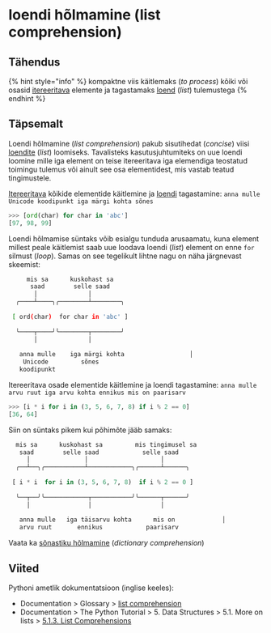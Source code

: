 # loendi hõlmamine \(list comprehension\)

## Tähendus

{% hint style="info" %}
kompaktne viis käitlemaks \(_to process_\) kõiki või osasid [itereeritava](itereeritav-iterable.md) elemente ja tagastamaks [loend](loend-list.md) \(_list_\) tulemustega
{% endhint %}

## Täpsemalt 

Loendi hõlmamine \(_list comprehension_\) pakub sisutihedat \(_concise_\) viisi[ loendite](loend-list.md) \(_list_\) loomiseks. Tavalisteks kasutusjuhtumiteks on uue loendi loomine mille iga element on teise itereeritava iga elemendiga teostatud toimingu tulemus või ainult see osa elementidest, mis vastab teatud tingimustele.

[Itereeritava](itereeritav-iterable.md) kõikide elementide käitlemine ja [loendi](loend-list.md) tagastamine: `anna mulle Unicode koodipunkt iga märgi kohta sõnes` 

```python
>>> [ord(char) for char in 'abc']
[97, 98, 99]
```

Loendi hõlmamise süntaks võib esialgu tunduda arusaamatu, kuna element millest peale käitlemist saab  uue loodava loendi \(_list_\) element on enne `for` silmust \(_loop_\). Samas on see tegelikult lihtne nagu on näha järgnevast skeemist:

```bash
     mis sa      kuskohast sa                     
      saad        selle saad                  
       │              │
  ╭────┴────╮╭────────┴────────╮
  
 [ ord(char)  for char in 'abc' ]
  
  ╰────┬────╯╰────────┬────────╯ 
       │              │          
                                
   anna mulle    iga märgi kohta                  │
    Unicode         sõnes      
   koodipunkt

```

Itereeritava osade elementide käitlemine ja loendi tagastamine: `anna mulle arvu ruut iga arvu kohta ennikus mis on paarisarv`

```python
>>> [i * i for i in (3, 5, 6, 7, 8) if i % 2 == 0]
[36, 64]
```

Siin on süntaks pikem kui põhimõte jääb samaks:

```python
  mis sa      kuskohast sa         mis tingimusel sa            
   saad        selle saad            selle saad      
     │               │                    │     
  ╭──┴──╮╭───────────┴────────────╮╭──────┴──────╮
  
 [ i * i  for i in (3, 5, 6, 7, 8)  if i % 2 == 0 ]
  
  ╰──┬──╯╰────────────┬───────────╯╰──────┬──────╯
     │                │                   │   
                                
   anna mulle   iga täisarvu kohta      mis on             │
   arvu ruut       ennikus            paarisarv 

```

Vaata ka [sõnastiku hõlmamine](sonastiku-holmamine-dictionary-comprehension.md) \(_dictionary comprehension_\)

## Viited

Pythoni ametlik dokumentatsioon \(inglise keeles\):

* Documentation &gt; Glossary &gt; [list comprehension](https://docs.python.org/3/glossary.html#term-list-comprehension)
* Documentation &gt; The Python Tutorial &gt; 5. Data Structures &gt; 5.1. More on lists &gt; [5.1.3. List Comprehensions](https://docs.python.org/3/tutorial/datastructures.html#list-comprehensions)

